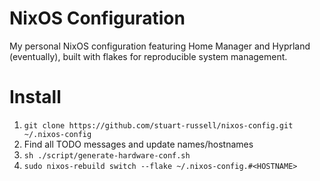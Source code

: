 # NixOS Configuration
My personal NixOS configuration featuring Home Manager and Hyprland (eventually), built with flakes for reproducible system management.

# Install
1. `git clone https://github.com/stuart-russell/nixos-config.git ~/.nixos-config`
2. Find all TODO messages and update names/hostnames
3. `sh ./script/generate-hardware-conf.sh`
3. `sudo nixos-rebuild switch --flake ~/.nixos-config.#<HOSTNAME>`
